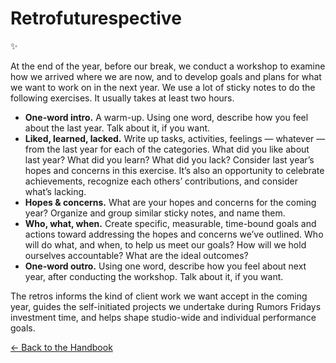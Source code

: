 # Retrofuturespective

✨

At the end of the year, before our break, we conduct a workshop to examine how we arrived where we are now, and to develop goals and plans for what we want to work on in the next year. We use a lot of sticky notes to do the following exercises. It usually takes at least two hours.

- **One-word intro.** A warm-up. Using one word, describe how you feel about the last year. Talk about it, if you want.
- **Liked, learned, lacked.** Write up tasks, activities, feelings — whatever — from the last year for each of the categories. What did you like about last year? What did you learn? What did you lack? Consider last year’s hopes and concerns in this exercise. It’s also an opportunity to celebrate achievements, recognize each others’ contributions, and consider what’s lacking.
- **Hopes & concerns.** What are your hopes and concerns for the coming year? Organize and group similar sticky notes, and name them.
- **Who, what, when.** Create specific, measurable, time-bound goals and actions toward addressing the hopes and concerns we’ve outlined. Who will do what, and when, to help us meet our goals? How will we hold ourselves accountable? What are the ideal outcomes?
- **One-word outro.** Using one word, describe how you feel about next year, after conducting the workshop. Talk about it, if you want.

The retros informs the kind of client work we want accept in the coming year, guides the self-initiated projects we undertake during Rumors Fridays investment time, and helps shape studio-wide and individual performance goals.

[← Back to the Handbook](../README.md)